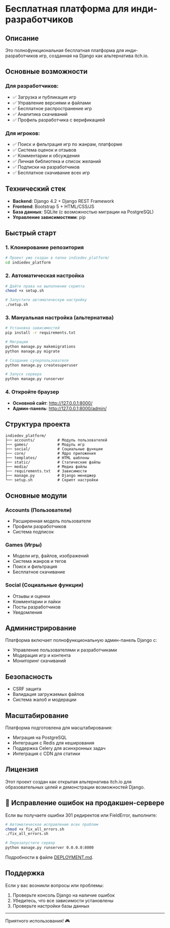# Бесплатная платформа для инди-разработчиков

## Описание

Это полнофункциональная бесплатная платформа для инди-разработчиков игр, созданная на Django как альтернатива itch.io.

## Основные возможности

### Для разработчиков:
- ✅ Загрузка и публикация игр
- ✅ Управление версиями и файлами
- ✅ Бесплатное распространение игр
- ✅ Аналитика скачиваний
- ✅ Профиль разработчика с верификацией

### Для игроков:
- ✅ Поиск и фильтрация игр по жанрам, платформе
- ✅ Система оценок и отзывов
- ✅ Комментарии и обсуждения
- ✅ Личная библиотека и список желаний
- ✅ Подписки на разработчиков
- ✅ Бесплатное скачивание всех игр

## Технический стек

- **Backend**: Django 4.2 + Django REST Framework
- **Frontend**: Bootstrap 5 + HTML/CSS/JS
- **База данных**: SQLite (с возможностью миграции на PostgreSQL)
- **Управление зависимостями**: pip

## Быстрый старт

### 1. Клонирование репозитория
```bash
# Проект уже создан в папке indiedev_platform/
cd indiedev_platform
```

### 2. Автоматическая настройка
```bash
# Дайте права на выполнение скрипта
chmod +x setup.sh

# Запустите автоматическую настройку
./setup.sh
```

### 3. Мануальная настройка (альтернатива)
```bash
# Установка зависимостей
pip install -r requirements.txt

# Миграции
python manage.py makemigrations
python manage.py migrate

# Создание суперпользователя
python manage.py createsuperuser

# Запуск сервера
python manage.py runserver
```

### 4. Откройте браузер
- **Основной сайт**: http://127.0.0.1:8000/
- **Админ-панель**: http://127.0.0.1:8000/admin/

## Структура проекта

```
indiedev_platform/
├── accounts/          # Модуль пользователей
├── games/             # Модуль игр
├── social/            # Социальные функции
├── core/              # Ядро приложения
├── templates/         # HTML шаблоны
├── static/            # Статические файлы
├── media/             # Медиа файлы
├── requirements.txt   # Зависимости
├── manage.py          # Django менеджер
└── setup.sh           # Скрипт настройки
```

## Основные модули

### Accounts (Пользователи)
- Расширенная модель пользователя
- Профили разработчиков
- Система подписок

### Games (Игры)
- Модели игр, файлов, изображений
- Система жанров и тегов
- Поиск и фильтрация
- Бесплатное скачивание

### Social (Социальные функции)
- Отзывы и оценки
- Комментарии и лайки
- Посты разработчиков
- Уведомления

## Администрирование

Платформа включает полнофункциональную админ-панель Django с:
- Управление пользователями и разработчиками
- Модерация игр и контента
- Мониторинг скачиваний

## Безопасность

- CSRF защита
- Валидация загружаемых файлов
- Система жалоб и модерации

## Масштабирование

Платформа подготовлена для масштабирования:
- Миграция на PostgreSQL
- Интеграция с Redis для кеширования
- Поддержка Celery для асинхронных задач
- Интеграция с CDN для статики

## Лицензия

Этот проект создан как открытая альтернатива itch.io для образовательных целей и демонстрации возможностей Django.

## 🚨 Исправление ошибок на продакшен-сервере

Если вы получаете ошибки 301 редиректов или FieldError, выполните:

```bash
# Автоматическое исправление всех проблем
chmod +x fix_all_errors.sh
./fix_all_errors.sh

# Перезапустите сервер
python manage.py runserver 0.0.0.0:8000
```

Подробности в файле [DEPLOYMENT.md](DEPLOYMENT.md).

## Поддержка

Если у вас возникли вопросы или проблемы:
1. Проверьте консоль Django на наличие ошибок
2. Убедитесь, что все зависимости установлены
3. Проверьте настройки базы данных

---

Приятного использования! 🎮
